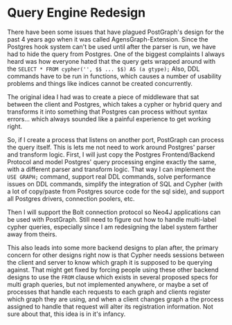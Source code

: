 # Query Engine Redesign

There have been some issues that have plagued PostGraph's design for the past 4 years ago when it was called AgensGraph-Extension. Since the Postgres hook system can't be used until after the parser is run, we have had to hide the query from Postgres. One of the biggest complaints I always heard was how everyone hated that the query gets wrapped around with the `SELECT * FROM cypher('', $$ ... $$) AS (a gtype);` Also, DDL commands have to be run in functions, which causes a number of usability problems and things like indices cannot be created concurrently.&#x20;

The original idea I had was to create a piece of middleware that sat between the client and Postgres, which takes a cypher or hybrid query and transforms it into something that Postgres can process without syntax errors... which always sounded like a painful experience to get working right.&#x20;

So, if I create a process that listens on another port, PostGraph can process the query itself. This is lets me not need to work around Postgres' parser and transform logic. First, I will just copy the Postgres Frontend/Backend Protocol and model Postgres' query processing engine exactly the same, with a different parser and transform logic. That way I can implement the `USE GRAPH;` command, support real DDL commands, solve performance issues on DDL commands, simplify the integration of SQL and Cypher (with a lot of copy/paste from Postgres source code for the sql side), and support all Postgres drivers, connection poolers, etc.&#x20;

Then I will support the Bolt connection protocol so Neo4J applications can be used with PostGraph. Still need to figure out how to handle multi-label cypher queries, especially since I am redesigning the label system farther away from theirs.

This also leads into some more backend designs to plan after, the primary concern for other designs right now is that Cypher needs sessions between the client and server to know which graph it is supposed to be querying against. That might get fixed by forcing people using these other backend designs to use the `FROM` clause which exists in several proposed specs for multi graph queries, but not implemented anywhere, or maybe a set of processes that handle each requests to each graph and clients register which graph they are using, and when a client changes graph a the process assigned to handle that request will alter its registration information. Not sure about that, this idea is in it's infancy.

